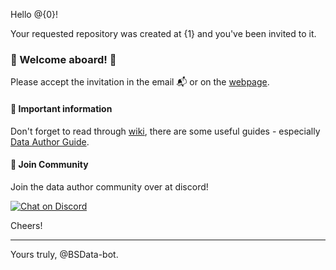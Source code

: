 Hello @{0}!

Your requested repository was created at {1} and you've been invited to it.

### 🎉 Welcome aboard! 🎉

Please accept the invitation in the email 📬 or on the [webpage][invitation].

#### 📝 Important information

Don't forget to read through [wiki][], there are some useful guides - especially [Data Author Guide][guide].

#### 📲 Join Community

Join the data author community over at discord!

[![Chat on Discord](https://img.shields.io/discord/558412685981777922.svg?logo=discord&style=popout-square)](https://www.bsdata.net/discord)

Cheers!

---
Yours truly, @BSData-bot.


[invitation]: {1}/invitations
[wiki]: https://github.com/BSData/catalogue-development/wiki
[guide]: https://github.com/BSData/catalogue-development/wiki/Data-Author-Guide
